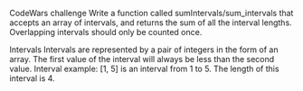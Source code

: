 CodeWars challenge
Write a function called sumIntervals/sum_intervals that accepts an array of intervals, and returns the sum of all the interval lengths. 
Overlapping intervals should only be counted once.

Intervals
Intervals are represented by a pair of integers in the form of an array. The first value of the interval will always be less than the second value.
Interval example: [1, 5] is an interval from 1 to 5. The length of this interval is 4.
